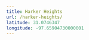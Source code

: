 ```yaml
---
title: Harker Heights
url: /harker-heights/
latitude: 31.0746347
longitude: -97.65904730000001
---
```

